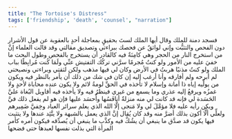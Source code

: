 ```yaml
---
title: "The Tortoise's Distress"
tags: ['friendship', 'death', 'counsel', "narration"]
---
```


 فسجد دمنة للملك وقال أيها الملك لستَ بحقيقٍ بمعاجلة أحدٍ بالعقوبة عن قول الأشرار دون الفحص والتثبُّت وإني لواثقٌ عن فحصك ببراءتي وتصديق مقالتي وقد قالت العلماء إنَّ من استخرج النار من الحجر  وهي كامِنَةٌ فيه  كالقادر أن يستخرج بالفحص وطول البحث ما خفيَ عليه من الأمور ولو كنتُ مُجرمًا سرَّني تركُك التفتيش عنِّي ولَمَا كُنت مُرابِطًا بباب الملك ولو كنتُ مذنبًا هربتُ في الأرض وكان لي فيها مذهب ولكن  لثقتي وبراءتي ونصيحتي  لم أبرحه ولم أفارقه وأنا أرغب إليه  إن كان في شك من ذلك  أن يأمر بالنظر فيه ويكون من يولِّيه إياه ذا أمانة وإسلام لا تأخذه في الحقِّ لومةُ لائم ولا يكون عنده محاباة لأحدٍ ولا غمزُه ويرفعُ إليه عذري وما يسمع من غيري فينظرُ فيه ولا يأخذه فيه أقاويل البُغاة عليَّ الحَسَدة لي فإنه قد كانت لي منه منزلةٌ أنافَسُها وأُحسَد عليها فإن هو لم يفعل ذلك فيَّ ويكن رأيه عليه فلا مؤمَّلَ لي ولا مَنجى إلَّا الله الذي يعلم سرائر العباد وخِفيَّ ضَمِيرهم  ولعلِّي ألَّا أكون بذلك أضرَّ منه وقد كان يُقال إنَّ الذي يعمل بالشبهة ولا يتَّئِد عندها ولا يتثبت فيها يكون قد صدَّق ما ينبغي أن يشُكَّ فيه وكذَّب ما ينبغي أن يُصدِّقه فيكون أمره كأمر المرأة التي بذلت نفسها لعبدها حتى فضحها
